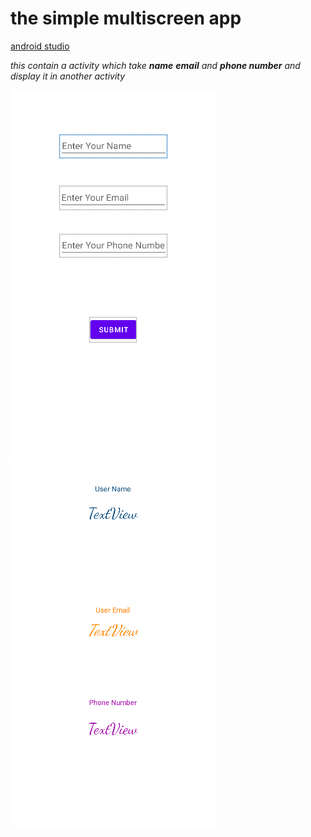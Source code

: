 # the simple multiscreen app
[android studio](https://developer.android.com/studio?gclsrc=ds&gclsrc=ds "android studio home")


_this contain a activity which take **name** **email** and **phone number** and display it in another activity_

![firstpage](firstpage.png)
![secondpage](secondpage.png)